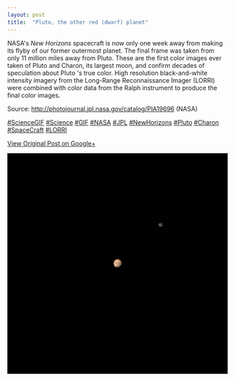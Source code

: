 ```yaml
---
layout: post
title:  "Pluto, the other red (dwarf) planet"
---
```


NASA's _New Horizons_ spacecraft is now only one week away from making its
flyby of our former outermost planet. The final frame was taken from only 11
million miles away from Pluto. These are the first color images ever taken of
Pluto and Charon, its largest moon, and confirm decades of speculation about
Pluto 's true color. High resolution black-and-white intensity imagery from
the Long-Range Reconnaissance Imager (LORRI) were combined with color data
from the Ralph instrument to produce the final color images.  
  
Source: <http://photojournal.jpl.nasa.gov/catalog/PIA19696> (NASA)  
  
[#ScienceGIF](https://plus.google.com/s/%23ScienceGIF/posts)
[#Science](https://plus.google.com/s/%23Science/posts)
[#GIF](https://plus.google.com/s/%23GIF/posts)
[#NASA](https://plus.google.com/s/%23NASA/posts)
[#JPL](https://plus.google.com/s/%23JPL/posts)
[#NewHorizons](https://plus.google.com/s/%23NewHorizons/posts)
[#Pluto](https://plus.google.com/s/%23Pluto/posts)
[#Charon](https://plus.google.com/s/%23Charon/posts)
[#SpaceCraft](https://plus.google.com/s/%23SpaceCraft/posts)
[#LORRI](https://plus.google.com/s/%23LORRI/posts)

[View Original Post on Google+](https://plus.google.com/+ColinSullender/posts/6RbTWVYRSQ2)

![Pluto, the other red (dwarf) planet](/assets/img/2015-07-07-Pluto-the-other-red-dwarf-planet.gif)
